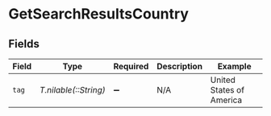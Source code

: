 # GetSearchResultsCountry


## Fields

| Field                    | Type                     | Required                 | Description              | Example                  |
| ------------------------ | ------------------------ | ------------------------ | ------------------------ | ------------------------ |
| `tag`                    | *T.nilable(::String)*    | :heavy_minus_sign:       | N/A                      | United States of America |